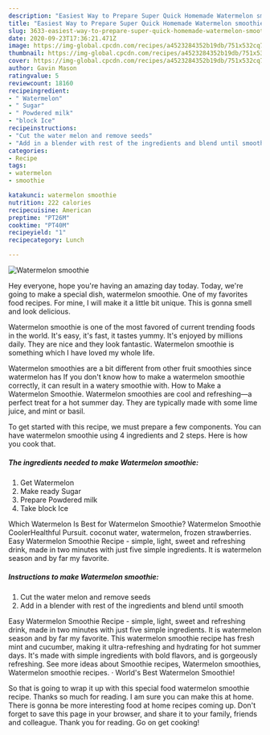 ```yaml
---
description: "Easiest Way to Prepare Super Quick Homemade Watermelon smoothie"
title: "Easiest Way to Prepare Super Quick Homemade Watermelon smoothie"
slug: 3633-easiest-way-to-prepare-super-quick-homemade-watermelon-smoothie
date: 2020-09-23T17:36:21.471Z
image: https://img-global.cpcdn.com/recipes/a4523284352b19db/751x532cq70/watermelon-smoothie-recipe-main-photo.jpg
thumbnail: https://img-global.cpcdn.com/recipes/a4523284352b19db/751x532cq70/watermelon-smoothie-recipe-main-photo.jpg
cover: https://img-global.cpcdn.com/recipes/a4523284352b19db/751x532cq70/watermelon-smoothie-recipe-main-photo.jpg
author: Gavin Mason
ratingvalue: 5
reviewcount: 18160
recipeingredient:
- " Watermelon"
- " Sugar"
- " Powdered milk"
- "block Ice"
recipeinstructions:
- "Cut the water melon and remove seeds"
- "Add in a blender with rest of the ingredients and blend until smooth"
categories:
- Recipe
tags:
- watermelon
- smoothie

katakunci: watermelon smoothie 
nutrition: 222 calories
recipecuisine: American
preptime: "PT26M"
cooktime: "PT40M"
recipeyield: "1"
recipecategory: Lunch

---
```



![Watermelon smoothie](https://img-global.cpcdn.com/recipes/a4523284352b19db/751x532cq70/watermelon-smoothie-recipe-main-photo.jpg)

Hey everyone, hope you're having an amazing day today. Today, we're going to make a special dish, watermelon smoothie. One of my favorites food recipes. For mine, I will make it a little bit unique. This is gonna smell and look delicious.

Watermelon smoothie is one of the most favored of current trending foods in the world. It's easy, it's fast, it tastes yummy. It's enjoyed by millions daily. They are nice and they look fantastic. Watermelon smoothie is something which I have loved my whole life.

Watermelon smoothies are a bit different from other fruit smoothies since watermelon has If you don&#39;t know how to make a watermelon smoothie correctly, it can result in a watery smoothie with. How to Make a Watermelon Smoothie. Watermelon smoothies are cool and refreshing—a perfect treat for a hot summer day. They are typically made with some lime juice, and mint or basil.


To get started with this recipe, we must prepare a few components. You can have watermelon smoothie using 4 ingredients and 2 steps. Here is how you cook that.

<!--inarticleads1-->

##### The ingredients needed to make Watermelon smoothie:

1. Get  Watermelon
1. Make ready  Sugar
1. Prepare  Powdered milk
1. Take block Ice


Which Watermelon Is Best for Watermelon Smoothie? Watermelon Smoothie CoolerHealthful Pursuit. coconut water, watermelon, frozen strawberries. Easy Watermelon Smoothie Recipe - simple, light, sweet and refreshing drink, made in two minutes with just five simple ingredients. It is watermelon season and by far my favorite. 

<!--inarticleads2-->

##### Instructions to make Watermelon smoothie:

1. Cut the water melon and remove seeds
1. Add in a blender with rest of the ingredients and blend until smooth


Easy Watermelon Smoothie Recipe - simple, light, sweet and refreshing drink, made in two minutes with just five simple ingredients. It is watermelon season and by far my favorite. This watermelon smoothie recipe has fresh mint and cucumber, making it ultra-refreshing and hydrating for hot summer days. It&#39;s made with simple ingredients with bold flavors, and is gorgeously refreshing. See more ideas about Smoothie recipes, Watermelon smoothies, Watermelon smoothie recipes. · World&#39;s Best Watermelon Smoothie! 

So that is going to wrap it up with this special food watermelon smoothie recipe. Thanks so much for reading. I am sure you can make this at home. There is gonna be more interesting food at home recipes coming up. Don't forget to save this page in your browser, and share it to your family, friends and colleague. Thank you for reading. Go on get cooking!
